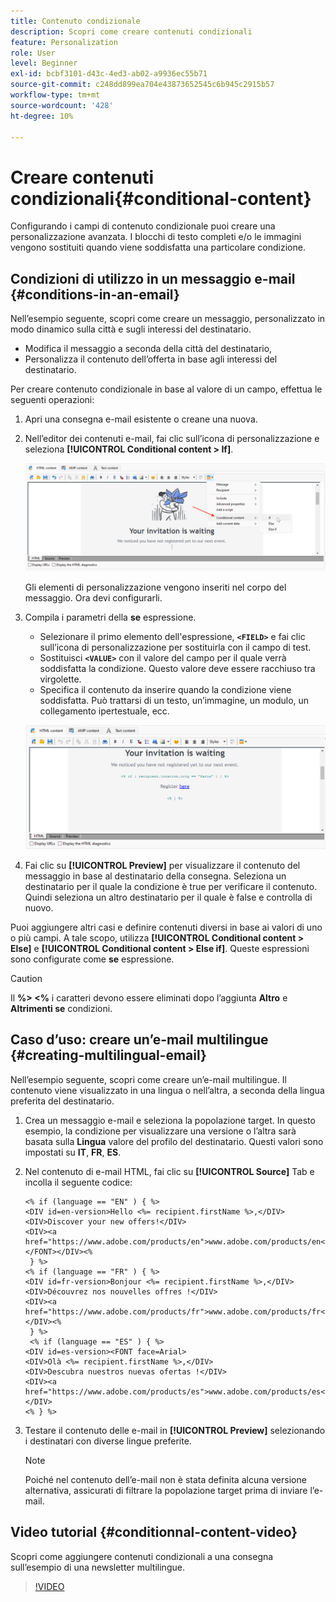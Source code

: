 ```yaml
---
title: Contenuto condizionale
description: Scopri come creare contenuti condizionali
feature: Personalization
role: User
level: Beginner
exl-id: bcbf3101-d43c-4ed3-ab02-a9936ec55b71
source-git-commit: c248dd899ea704e43873652545c6b945c2915b57
workflow-type: tm+mt
source-wordcount: '428'
ht-degree: 10%

---
```


# Creare contenuti condizionali{#conditional-content}

Configurando i campi di contenuto condizionale puoi creare una personalizzazione avanzata. I blocchi di testo completi e/o le immagini vengono sostituiti quando viene soddisfatta una particolare condizione.


## Condizioni di utilizzo in un messaggio e-mail {#conditions-in-an-email}

Nell’esempio seguente, scopri come creare un messaggio, personalizzato in modo dinamico sulla città e sugli interessi del destinatario.

* Modifica il messaggio a seconda della città del destinatario,
* Personalizza il contenuto dell’offerta in base agli interessi del destinatario.

Per creare contenuto condizionale in base al valore di un campo, effettua le seguenti operazioni:

1. Apri una consegna e-mail esistente o creane una nuova.
1. Nell’editor dei contenuti e-mail, fai clic sull’icona di personalizzazione e seleziona **[!UICONTROL Conditional content > If]**.

   ![Inserire una condizione](assets/condition-insert.png)

   Gli elementi di personalizzazione vengono inseriti nel corpo del messaggio. Ora devi configurarli.

1. Compila i parametri della **se** espressione.

   * Selezionare il primo elemento dell&#39;espressione, **`<FIELD>`** e fai clic sull’icona di personalizzazione per sostituirla con il campo di test.
   * Sostituisci **`<VALUE>`** con il valore del campo per il quale verrà soddisfatta la condizione. Questo valore deve essere racchiuso tra virgolette.
   * Specifica il contenuto da inserire quando la condizione viene soddisfatta. Può trattarsi di un testo, un’immagine, un modulo, un collegamento ipertestuale, ecc.

   ![Condizione in un messaggio e-mail](assets/condition-in-email.png)

1. Fai clic su **[!UICONTROL Preview]** per visualizzare il contenuto del messaggio in base al destinatario della consegna. Seleziona un destinatario per il quale la condizione è true per verificare il contenuto. Quindi seleziona un altro destinatario per il quale è false e controlla di nuovo.

Puoi aggiungere altri casi e definire contenuti diversi in base ai valori di uno o più campi. A tale scopo, utilizza **[!UICONTROL Conditional content > Else]** e **[!UICONTROL Conditional content > Else if]**. Queste espressioni sono configurate come **se** espressione.

>[!CAUTION]
>
>Il **%> &lt;%** i caratteri devono essere eliminati dopo l’aggiunta **Altro** e **Altrimenti se** condizioni.


## Caso d’uso: creare un’e-mail multilingue {#creating-multilingual-email}

Nell’esempio seguente, scopri come creare un’e-mail multilingue. Il contenuto viene visualizzato in una lingua o nell’altra, a seconda della lingua preferita del destinatario.

1. Crea un messaggio e-mail e seleziona la popolazione target. In questo esempio, la condizione per visualizzare una versione o l’altra sarà basata sulla **Lingua** valore del profilo del destinatario. Questi valori sono impostati su **IT**, **FR**, **ES**.
1. Nel contenuto di e-mail HTML, fai clic su **[!UICONTROL Source]** Tab e incolla il seguente codice:

   ```
   <% if (language == "EN" ) { %>
   <DIV id=en-version>Hello <%= recipient.firstName %>,</DIV>
   <DIV>Discover your new offers!</DIV>
   <DIV><a href="https://www.adobe.com/products/en">www.adobe.com/products/en</A></FONT></DIV><%
    } %>
   <% if (language == "FR" ) { %>
   <DIV id=fr-version>Bonjour <%= recipient.firstName %>,</DIV>
   <DIV>Découvrez nos nouvelles offres !</DIV>
   <DIV><a href="https://www.adobe.com/products/fr">www.adobe.com/products/fr</A></DIV><%
    } %>
    <% if (language == "ES" ) { %>
   <DIV id=es-version><FONT face=Arial>
   <DIV>Olà <%= recipient.firstName %>,</DIV>
   <DIV>Descubra nuestros nuevas ofertas !</DIV>
   <DIV><a href="https://www.adobe.com/products/es">www.adobe.com/products/es</A></DIV>
   <% } %>
   ```

1. Testare il contenuto delle e-mail in **[!UICONTROL Preview]** selezionando i destinatari con diverse lingue preferite.

   >[!NOTE]
   >
   >Poiché nel contenuto dell’e-mail non è stata definita alcuna versione alternativa, assicurati di filtrare la popolazione target prima di inviare l’e-mail.

## Video tutorial {#conditionnal-content-video}

Scopri come aggiungere contenuti condizionali a una consegna sull’esempio di una newsletter multilingue.

>[!VIDEO](https://video.tv.adobe.com/v/335682?quality=12)
